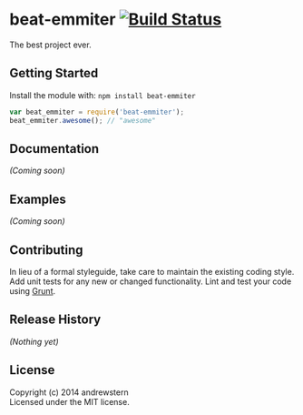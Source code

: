 # beat-emmiter [![Build Status](https://secure.travis-ci.org/andrewstern/beat-emmiter.png?branch=master)](http://travis-ci.org/andrewstern/beat-emmiter)

The best project ever.

## Getting Started
Install the module with: `npm install beat-emmiter`

```javascript
var beat_emmiter = require('beat-emmiter');
beat_emmiter.awesome(); // "awesome"
```

## Documentation
_(Coming soon)_

## Examples
_(Coming soon)_

## Contributing
In lieu of a formal styleguide, take care to maintain the existing coding style. Add unit tests for any new or changed functionality. Lint and test your code using [Grunt](http://gruntjs.com/).

## Release History
_(Nothing yet)_

## License
Copyright (c) 2014 andrewstern  
Licensed under the MIT license.

